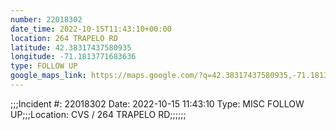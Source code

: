 ```yaml
---
number: 22018302
date_time: 2022-10-15T11:43:10+00:00
location: 264 TRAPELO RD
latitude: 42.38317437580935
longitude: -71.1813771683636
type: FOLLOW UP
google_maps_link: https://maps.google.com/?q=42.38317437580935,-71.1813771683636
---
```


;;;Incident #: 22018302  Date: 2022-10-15 11:43:10   Type: MISC FOLLOW UP;;;Location: CVS / 264 TRAPELO RD;;;;;;
